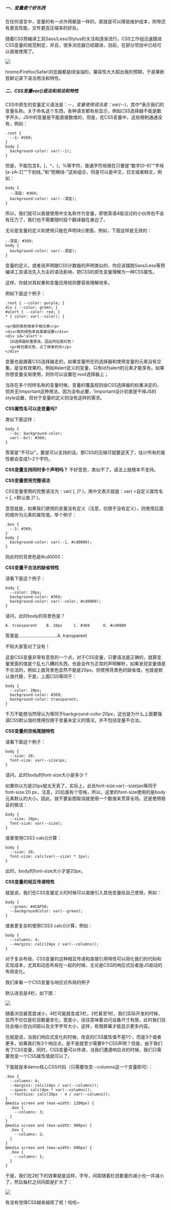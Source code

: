 ##### 一、变量是个好东西
在任何语言中，变量的有一点作用都是一样的，那就是可以降低维护成本，附带还有更高性能，文件更高压缩率的好处。

随着CSS预编译工具Sass/Less/Stylus的关注和逐渐流行，CSS工作组迅速跟进CSS变量的规范制定，并且，很多浏览器已经跟进，目前，在部分项目中已经可以直接使用了。

![](/static/images/article/3/jianrong.png)

hrome/Firefox/Safari浏览器都是绿油油的，兼容性大大超出我的预期，于是果断尝鲜记录下语法用法和特性。

##### 二、CSS变量var()语法和用法和特性
CSS中原生的变量定义语法是：--*，变量使用语法是：var(--*)，其中*表示我们的变量名称。关于命名这个东西，各种语言都有些显示，例如CSS选择器不能是数字开头，JS中的变量是不能直接数值的，但是，在CSS变量中，这些限制通通没有，例如：
```
.root {
  --1: #369;
}
body {
  background-color: var(--1);
}
```
但是，不能包含$，[，^，(，%等字符，普通字符局限在只要是“数字[0-9]”“字母[a-zA-Z]”“下划线_”和“短横线-”这些组合，但是可以是中文，日文或者韩文，例如：
```
body {
  --深蓝: #369;
  background-color: var(--深蓝);
}
```
所以，我们就可以直接使用中文名称作为变量，即使英语4级没过的小伙伴也不会有压力了，我们也不需要随时挂个翻译器在身边了。

无论是变量的定义和使用只能在声明块{}里面，例如，下面这样是无效的：
```
--深蓝: #369;
body {
  background-color: var(--深蓝);
}
```
变量的定义，或者说声明跟CSS计数器的声明类似的，你应该摆脱Sass/Less等预编译工具语法先入为主的语法影响，把CSS的原生变量理解为一种CSS属性。

这样，你就对其权重和变量应用规则要容易理解地多。

例如下面这个例子：
```
:root { --color: purple; }
div { --color: green; }
#alert { --color: red; }
* { color: var(--color); }

<p>我的紫色继承于根元素</p>
<div>我的绿色来自直接设置</div>
<div id='alert'>
  ID选择器权重更高，因此阿拉是红色！
  <p>我也是红色，占了继承的光</p>
</div>
```
变量也是跟着CSS选择器走的，如果变量所在的选择器和使用变量的元素没有交集，是没有效果的。例如#alert定义的变量，只有id为alert的元素才能享有。如果你想变量全局使用，则你可以设置在:root选择器上；

当存在多个同样名称的变量时候，变量的覆盖规则由CSS选择器的权重决定的，但并无!important这种用法，因为没有必要，!important设计初衷是干掉JS的style设置，但对于变量的定义则没有这样的需求。

**CSS属性名可以走变量吗?**

类似下面这样：
```
body {
  --bc: background-color;    
  var(--bc): #369;
}
```
答案是“不可以”，要是可以支持的话，那CSS的压缩可就要逆天了，估计所有的属性都会变成1~2个字符。

**CSS变量支持同时多个声明吗？**
不好意思，类似不了，语法上就根本不支持。

**CSS变量使用完整语法**

CSS变量使用的完整语法为：var( [, ]? )，用中文表示就是：var( <自定义属性名> [, <默认值 ]? )，

意思就是，如果我们使用的变量没有定义（注意，仅限于没有定义），则使用后面的值作为元素的属性值。举个例子：
```
.box {
  --1: #369;
}
body {
  background-color: var(--1, #cd0000);
}
```
则此时的背景色是#cd0000：

**CSS变量不合法的缺省特性**

请看下面这个例子：
```
body {
  --color: 20px;
  background-color: #369;
  background-color: var(--color, #cd0000);
}
```
请问，此时body的背景色是？
```
A. transparent    B. 20px     C. #369      D. #cd0000
```
答案是…………………………A. transparent

不知大家答对了没有！

这是CSS变量非常有意思的一个点，对于CSS变量，只要语法是正确的，就算变量里面的值是个乱七八糟的东西，也是会作为正常的声明解析，如果发现变量值是不合法的，例如上面背景色显然不能是20px，则使用背景色的缺省值，也就是默认值代替，于是，上面CSS等同于：
```
body {
  --color: 20px;
  background-color: #369;
  background-color: transparent;
}
```
千万不能想当然得认为等同于background-color:20px，这也是为什么上面要强调CSS默认值的使用仅限于变量未定义的情况，并不包括变量不合法。

**CSS变量的空格尾随特性**

请看下面这个例子：

```
body {
  --size: 20;   
  font-size: var(--size)px;
}
```
请问，此时body的font-size大小是多少？

如果你以为是20px就太天真了，实际上，此处font-size:var(--size)px等同于font-size:20 px，注意，20后面有个空格，所以，这里的font-size使用的是body元素默认的大小。因此，就不要妄图取消就使用一个数值来贯穿全场，还是使用稳妥的做法：
```
body {
  --size: 20px;   
  font-size: var(--size);
}
```
或者使用CSS3 calc()计算：
```
body {
  --size: 20;   
  font-size: calc(var(--size) * 1px);
}
```
此时，body的font-size大小才是20px，

**CSS变量的相互传递特性**

就是说，我们在CSS变量定义的时候可以直接引入其他变量给自己使用，例如：
```
body {
  --green: #4CAF50;   
  --backgroundColor: var(--green);
}
```
或者更复杂的使用CSS3 calc()计算，例如：
```
body {
  --columns: 4;
  --margins: calc(24px / var(--columns));
}
```
对于复杂布局，CSS变量的这种相互传递和直接引用特性可以简化我们的代码和实现成本，尤其和动态布局在一起的时候，无论是CSS的响应式后者是JS驱动的布局变化。

我们来看一个CSS变量与响应式布局的例子

默认进去是4栏，如下图：

![](/static/images/article/3/lizi.png)

随着浏览器宽度减小，4栏可能就变成3栏，2栏甚至1栏，我们实际开发的时候，显然不仅仅是栏目数量变化，宽度小，往往意味着访问设备尺寸有限，此时我们往往会缩小空白间距以及文字字号大小，这样，有限屏幕才能显示更多内容。

也就是说，当我们响应式变化的时候，改变的CSS属性值不是1个，而是3个或者更多，如果我们有3个响应点，是不是就至少需要9个CSS声明？但是，由于我们有了CSS变量，同时，CSS变量可以传递，当我们遭遇响应点的时候，我们只需要改变一个CSS属性值就可以了。

下面就是本demo核心CSS代码（只需要改变--columns这一个变量即可）：
```
.box {
  --columns: 4;
  --margins: calc(24px / var(--columns));
  --space: calc(4px * var(--columns));
  --fontSize: calc(20px - 4 / var(--columns));
}
@media screen and (max-width: 1200px) {
  .box {
    --columns: 3;
  }
}
@media screen and (max-width: 900px) {
  .box {
    --columns: 2;
  }
}
@media screen and (max-width: 600px) {
  .box {
    --columns: 1;
  }
}
```
于是，我们在2栏下的效果就是这样，字号，间距随着栏目数量的减小也一并减小了，然后每栏之间间距是扩大了：

![](/static/images/article/3/lizi2.png)

有没有觉得CSS越来越屌了呢！哈哈~